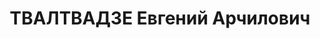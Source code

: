 ---
title: ТВАЛТВАДЗЕ Евгений Арчилович
description: 'Род. в 1893, Цаленджихский район, г. Цаленджиха, грузин. Род занятий:
  до ареста нач. Борчалского РО НКВД ГССР.

  Осужден Тройкой при НКВД ГССР 03.12.1937. Мера наказания: расстрел с конфискацией
  личного имущества. Дата расстрела: 11.12.1937'
---